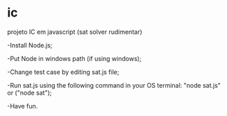 # ic
projeto IC em javascript (sat solver rudimentar)

-Install Node.js;

-Put Node in windows path (if using windows);

-Change test case by editing sat.js file;

-Run sat.js using the following command in your OS terminal: "node sat.js" or ("node sat");

-Have fun.

